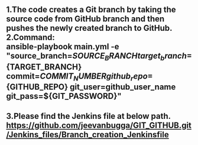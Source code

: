 1.The code creates a Git branch by taking the source code from GitHub branch and then pushes the newly created branch to GitHub.<br>
2.Command: <br>
ansible-playbook main.yml -e "source_branch=${SOURCE_BRANCH} target_branch=${TARGET_BRANCH} commit=${COMMIT_NUMBER} github_repo=${GITHUB_REPO} git_user=github_user_name git_pass=${GIT_PASSWORD}" <br>
--
3.Please find the Jenkins file at below path.<br>
https://github.com/jeevanbugga/GIT_GITHUB.git/Jenkins_files/Branch_creation_Jenkinsfile <br>
--
